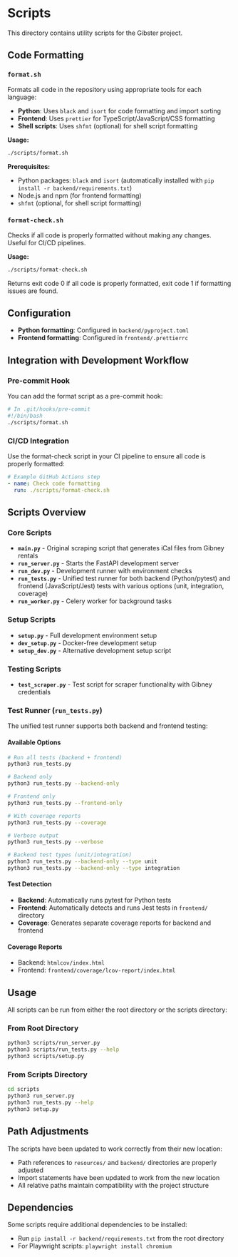# Scripts

This directory contains utility scripts for the Gibster project.

## Code Formatting

### `format.sh`
Formats all code in the repository using appropriate tools for each language:
- **Python**: Uses `black` and `isort` for code formatting and import sorting
- **Frontend**: Uses `prettier` for TypeScript/JavaScript/CSS formatting
- **Shell scripts**: Uses `shfmt` (optional) for shell script formatting

**Usage:**
```bash
./scripts/format.sh
```

**Prerequisites:**
- Python packages: `black` and `isort` (automatically installed with `pip install -r backend/requirements.txt`)
- Node.js and npm (for frontend formatting)
- `shfmt` (optional, for shell script formatting)

### `format-check.sh`
Checks if all code is properly formatted without making any changes. Useful for CI/CD pipelines.

**Usage:**
```bash
./scripts/format-check.sh
```

Returns exit code 0 if all code is properly formatted, exit code 1 if formatting issues are found.

## Configuration

- **Python formatting**: Configured in `backend/pyproject.toml`
- **Frontend formatting**: Configured in `frontend/.prettierrc`

## Integration with Development Workflow

### Pre-commit Hook
You can add the format script as a pre-commit hook:

```bash
# In .git/hooks/pre-commit
#!/bin/bash
./scripts/format.sh
```

### CI/CD Integration
Use the format-check script in your CI pipeline to ensure all code is properly formatted:

```yaml
# Example GitHub Actions step
- name: Check code formatting
  run: ./scripts/format-check.sh
```

## Scripts Overview

### Core Scripts
- **`main.py`** - Original scraping script that generates iCal files from Gibney rentals
- **`run_server.py`** - Starts the FastAPI development server
- **`run_dev.py`** - Development runner with environment checks
- **`run_tests.py`** - Unified test runner for both backend (Python/pytest) and frontend (JavaScript/Jest) tests with various options (unit, integration, coverage)
- **`run_worker.py`** - Celery worker for background tasks

### Setup Scripts
- **`setup.py`** - Full development environment setup
- **`dev_setup.py`** - Docker-free development setup
- **`setup_dev.py`** - Alternative development setup script

### Testing Scripts
- **`test_scraper.py`** - Test script for scraper functionality with Gibney credentials

### Test Runner (`run_tests.py`)

The unified test runner supports both backend and frontend testing:

#### Available Options
```bash
# Run all tests (backend + frontend)
python3 run_tests.py

# Backend only
python3 run_tests.py --backend-only

# Frontend only  
python3 run_tests.py --frontend-only

# With coverage reports
python3 run_tests.py --coverage

# Verbose output
python3 run_tests.py --verbose

# Backend test types (unit/integration)
python3 run_tests.py --backend-only --type unit
python3 run_tests.py --backend-only --type integration
```

#### Test Detection
- **Backend**: Automatically runs pytest for Python tests
- **Frontend**: Automatically detects and runs Jest tests in `frontend/` directory
- **Coverage**: Generates separate coverage reports for backend and frontend

#### Coverage Reports
- Backend: `htmlcov/index.html`
- Frontend: `frontend/coverage/lcov-report/index.html`

## Usage

All scripts can be run from either the root directory or the scripts directory:

### From Root Directory
```bash
python3 scripts/run_server.py
python3 scripts/run_tests.py --help
python3 scripts/setup.py
```

### From Scripts Directory
```bash
cd scripts
python3 run_server.py
python3 run_tests.py --help
python3 setup.py
```

## Path Adjustments

The scripts have been updated to work correctly from their new location:
- Path references to `resources/` and `backend/` directories are properly adjusted
- Import statements have been updated to work from the new location
- All relative paths maintain compatibility with the project structure

## Dependencies

Some scripts require additional dependencies to be installed:
- Run `pip install -r backend/requirements.txt` from the root directory
- For Playwright scripts: `playwright install chromium` 